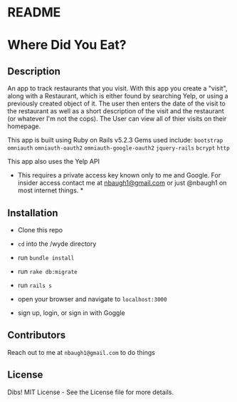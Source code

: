 # README

# Where Did You Eat?

## Description 

An app to track restaurants that you visit. With this app you create a "visit", along with a Restaurant, which is either found by searching Yelp, or using a previously created object of it. The user then enters the date of the visit to the restaurant as well as a short description of the visit and the restaurant (or whatever I'm not the cops). The User can view all of thier visits on their homepage. 

This app is built using Ruby on Rails v5.2.3
Gems used include:
`bootstrap`
`omniauth`
`omniauth-oauth2`
`omniauth-google-oauth2`
`jquery-rails`
`bcrypt`
`http`

This app also uses the Yelp API 

* This requires a private access key known only to me and Google. For insider access contact me at nbaugh1@gmail.com or just @nbaugh1 on most internet things. * 


## Installation 

- Clone this repo 

- `cd` into the /wyde directory

- run `bundle install`

- run `rake db:migrate`

- run `rails s`

- open your browser and navigate to `localhost:3000`

- sign up, login, or sign in with Goggle


## Contributors 
Reach out to me at `nbaugh1@gmail.com` to do things

## License 
Dibs!
MIT License - See the License file for more details.
